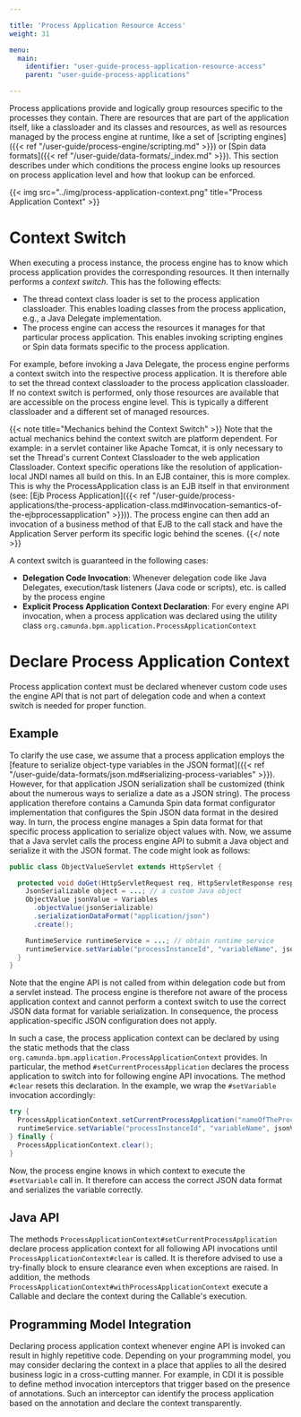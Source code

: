 ```yaml
---

title: 'Process Application Resource Access'
weight: 31

menu:
  main:
    identifier: "user-guide-process-application-resource-access"
    parent: "user-guide-process-applications"

---
```


Process applications provide and logically group resources specific to the processes they contain. There are resources that are part of the application itself, like a classloader and its classes and resources, as well as resources managed by the process engine at runtime, like a set of [scripting engines]({{< ref "/user-guide/process-engine/scripting.md" >}}) or [Spin data formats]({{< ref "/user-guide/data-formats/_index.md" >}}). This section describes under which conditions the process engine looks up resources on process application level and how that lookup can be enforced.

{{< img src="../img/process-application-context.png" title="Process Application Context" >}}


# Context Switch

When executing a process instance, the process engine has to know which process application provides the corresponding resources. It then internally performs a *context switch*. This has the following effects:

* The thread context class loader is set to the process application classloader. This enables loading classes from the process application, e.g., a Java Delegate implementation.
* The process engine can access the resources it manages for that particular process application. This enables invoking scripting engines or Spin data formats specific to the process application.

For example, before invoking a Java Delegate, the process engine performs a context switch into the respective process application. It is therefore able to set the thread context classloader to the process application classloader. If no context switch is performed, only those resources are available that are accessible on the process engine level. This is typically a different classloader and a different set of managed resources.

{{< note title="Mechanics behind the Context Switch" >}}
Note that the actual mechanics behind the context switch are platform dependent. For example: in a servlet container like Apache Tomcat, it is only necessary to set the Thread's current Context Classloader to the web application Classloader. Context specific operations like the resolution of application-local JNDI names all build on this. In an EJB container, this is more complex. This is why the ProcessApplication class is an EJB itself in that environment (see: [Ejb Process Application]({{< ref "/user-guide/process-applications/the-process-application-class.md#invocation-semantics-of-the-ejbprocessapplication" >}})). The process engine can then add an invocation of a business method of that EJB to the call stack and have the Application Server perform its specific logic behind the scenes.
{{</ note >}}

A context switch is guaranteed in the following cases:

* **Delegation Code Invocation**: Whenever delegation code like Java Delegates, execution/task listeners (Java code or scripts), etc. is called by the process engine
* **Explicit Process Application Context Declaration**: For every engine API invocation, when a process application was declared using the utility class `org.camunda.bpm.application.ProcessApplicationContext`

# Declare Process Application Context

Process application context must be declared whenever custom code uses the engine API that is not part of delegation code and when a context switch is needed for proper function.

## Example

To clarify the use case, we assume that a process application employs the [feature to serialize object-type variables in the JSON format]({{< ref "/user-guide/data-formats/json.md#serializing-process-variables" >}}). However, for that application JSON serialization shall be customized (think about the numerous ways to serialize a date as a JSON string). The process application therefore contains a Camunda Spin data format configurator implementation that configures the Spin JSON data format in the desired way. In turn, the process engine manages a Spin data format for that specific process application to serialize object values with. Now, we assume that a Java servlet calls the process engine API to submit a Java object and serialize it with the JSON format. The code might look as follows:

```java
public class ObjectValueServlet extends HttpServlet {

  protected void doGet(HttpServletRequest req, HttpServletResponse resp) {
    JsonSerializable object = ...; // a custom Java object
    ObjectValue jsonValue = Variables
      .objectValue(jsonSerializable)
      .serializationDataFormat("application/json")
      .create();

    RuntimeService runtimeService = ...; // obtain runtime service
    runtimeService.setVariable("processInstanceId", "variableName", jsonValue);
  }
}
```

Note that the engine API is not called from within delegation code but from a servlet instead. The process engine is therefore not aware of the process application context and cannot perform a context switch to use the correct JSON data format for variable serialization. In consequence, the process application-specific JSON configuration does not apply.

In such a case, the process application context can be declared by using the static methods that the class `org.camunda.bpm.application.ProcessApplicationContext` provides. In particular, the method  `#setCurrentProcessApplication` declares the process application to switch into for following engine API invocations. The method `#clear` resets this declaration. In the example, we wrap the `#setVariable` invocation accordingly:

```java
try {
  ProcessApplicationContext.setCurrentProcessApplication("nameOfTheProcessApplication");
  runtimeService.setVariable("processInstanceId", "variableName", jsonValue);
} finally {
  ProcessApplicationContext.clear();
}
```

Now, the process engine knows in which context to execute the `#setVariable` call in. It therefore can access the correct JSON data format and serializes the variable correctly.

## Java API

The methods `ProcessApplicationContext#setCurrentProcessApplication` declare process application context for all following API invocations until `ProcessApplicationContext#clear` is called. It is therefore advised to use a try-finally block to ensure clearance even when exceptions are raised. In addition, the methods `ProcessApplicationContext#withProcessApplicationContext` execute a Callable and declare the context during the Callable's execution.

## Programming Model Integration

Declaring process application context whenever engine API is invoked can result in highly repetitive code. Depending on your programming model, you may consider declaring the context in a place that applies to all the desired business logic in a cross-cutting manner. For example, in CDI it is possible to define method invocation interceptors that trigger based on the presence of annotations. Such an interceptor can identify the process application based on the annotation and declare the context transparently.
